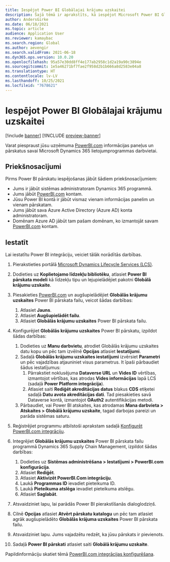 ```yaml
---
title: Iespējot Power BI Globālajai krājumu uzskaitei
description: Šajā tēmā ir aprakstīts, kā iespējot Microsoft Power BI Globālajai krājumu uzskaiti.
author: AndersGirke
ms.date: 06/18/2021
ms.topic: article
audience: Application User
ms.reviewer: kamaybac
ms.search.region: Global
ms.author: aevengir
ms.search.validFrom: 2021-06-18
ms.dyn365.ops.version: 10.0.20
ms.openlocfilehash: 95a57e30dd8ff4e177ab2958c1d2a19a90c3894e
ms.sourcegitcommit: 1e5a46271bf7fae2f958d2b1b666a8d2583e04a8
ms.translationtype: HT
ms.contentlocale: lv-LV
ms.lasthandoff: 10/25/2021
ms.locfileid: "7678621"
---
```

# <a name="enable-power-bi-for-global-inventory-accounting"></a>Iespējot Power BI Globālajai krājumu uzskaitei

[!include [banner](../includes/banner.md)]
[!INCLUDE [preview-banner](../includes/preview-banner.md)] <!--KFM: Until 4/30/2022 -->

Varat piespraust jūsu uzņēmuma [PowerBI.com](https://powerbi.com/) informācijas paneļus un pārskatus savai Microsoft Dynamics 365 lietojumprogrammas darbvietai.

## <a name="prerequisites"></a>Priekšnosacījumi

Pirms Power BI pārskatu iespējošanas jābūt šādiem priekšnosacījumiem:

- Jums ir jābūt sistēmas administratoram Dynamics 365 programmā.
- Jums jābūt [PowerBI.com](https://powerbi.com/) kontam.
- Jūsu Power BI kontā ir jābūt vismaz vienam informācijas panelim un vienam pārskatam.
- Jums jābūt sava Azure Active Directory (Azure AD) konta administratoram.
- Domēnam Azure AD jābūt tam pašam domēnam, ko izmantojāt savam [PowerBI.com](https://powerbi.com/) kontam.

## <a name="setup"></a>Iestatīt

Lai iestatītu Power BI integrāciju, veiciet tālāk norādītās darbības.

1. Pierakstieties portālā [Microsoft Dynamics Lifecycle Services (LCS)](https://lcs.dynamics.com/Logon/Index).
1. Dodieties uz **Koplietojamo līdzekļu bibliotēku**, atlasiet **Power BI pārskata modeli** kā līdzekļu tipu un lejupielādējiet pakotni **Globālā krājumu uzskaite**. 
1. Piesakieties [PowerBI.com](https://app.powerbi.com/) un augšupielādējiet **Globālās krājumu uzskaites** Power BI pārskata failu, veicot šādas darbības:

    1. Atlasiet **Jauns**.
    1. Atlasiet **Augšupielādēt failu**.
    1. Atlasiet **Globālās krājumu uzskaites** Power BI pārskata failu.

1. Konfigurējiet **Globālās krājumu uzskaites** Power BI pārskatu, izpildot šādas darbības:

    1. Dodieties uz **Manu darbvietu**, atrodiet Globālās krājumu uzskaites datu kopu un pēc tam izvēlnē **Opcijas** atlasiet **Iestatījumi**.
    1. Sadaļā **Globālās krājumu uzskaites iestatījumi** izvērsiet **Parametri** un pēc vajadzības atjauniniet visus parametrus. It īpaši pārbaudiet šādus iestatījumus:
        1. Pārrakstiet noklusējuma **Dataverse URL** un **Vides ID** vērtības, izmantojot vērtības, kas atrodas **Vides informācijas** lapā LCS (sadaļā **Power Platform integrācija**).
        1. Atlasiet saiti **Rediģēt akreditācijas datus** blakus **CDS** etiķetei sadaļā **Datu avota akreditācijas dati**. Tad piesakieties savā Dataverse kontā, izmantojot **OAuth2** autentifikācijas metodi.
    1. Pārbaudiet, vai Power BI atskaites, kas atrodamas **Mana darbvieta \> Atskaites \> Globālā krājumu uzskaite**, tagad darbojas pareizi un parāda sistēmas saturu.

1. Reģistrējiet programmu atbilstoši aprakstam sadaļā [Konfigurēt PowerBI.com integrāciju](../../fin-ops-core/dev-itpro/analytics/configure-power-bi-integration.md#registration-process).
1. Integrējiet **Globālās krājumu uzskaites** Power BI pārskata failu programmā Dynamics 365 Supply Chain Management, izpildot šādas darbības:

    1. Dodieties uz **Sistēmas administrēšana \> Iestatījumi \> PowerBI.com konfigurācija**.
    1. Atlasiet **Rediģēt**.
    1. Atlasiet **Aktivizēt PowerBI.Com integrāciju**.
    1. Laukā **Programmas ID** ievadiet pieteikuma ID.
    1. Laukā **Pieteikuma atslēga** ievadiet pieteikuma atslēgu.
    1. Atlasiet **Saglabāt**.

1. Atsvaidziniet lapu, lai parādās Power BI pierakstīšanās dialoglodziņš.
1. Cilnē **Opcijas** atlasiet **Atvērt pārskatu katalogu** un pēc tam atlasiet agrāk augšupielādēto **Globālās krājuma uzskaites** Power BI pārskata failu.
1. Atsvaidziniet lapu. Jums vajadzētu redzēt, ka jūsu pārskats ir pievienots.
1. Sadaļā **Power BI pārskati** atlasiet saiti **Globālā krājumu uzskaite**.

Papildinformāciju skatiet tēmā [PowerBI.com integrācijas konfigurēšana](../../fin-ops-core/dev-itpro/analytics/configure-power-bi-integration.md).
